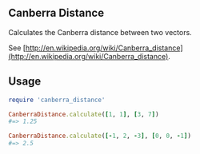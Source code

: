 ## Canberra Distance

Calculates the Canberra distance between two vectors.

See [http://en.wikipedia.org/wiki/Canberra_distance](http://en.wikipedia.org/wiki/Canberra_distance).

## Usage

```ruby
require 'canberra_distance'

CanberraDistance.calculate([1, 1], [3, 7])
#=> 1.25

CanberraDistance.calculate([-1, 2, -3], [0, 0, -1])
#=> 2.5
```
